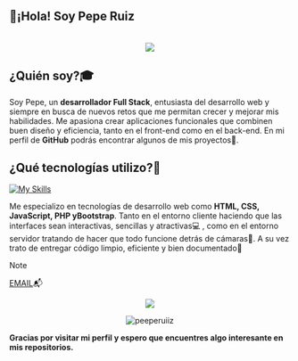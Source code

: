 ## 👋¡Hola! Soy Pepe Ruiz
<br>

<div align='center'>
  <img align='center' src='https://github-readme-stats.vercel.app/api?username=peeperuiiz&show_icons=true&theme=graywhite'>
</div>

## ¿Quién soy?🎓
<p>Soy Pepe, un <strong>desarrollador Full Stack</strong>, entusiasta del desarrollo web y siempre en busca de nuevos retos que me permitan crecer y mejorar mis habilidades. Me apasiona crear aplicaciones funcionales que combinen buen diseño y eficiencia, tanto en el front-end como en el back-end. En mi perfil de <strong>GitHub</strong> podrás encontrar algunos de mis proyectos🚧.</p>

## ¿Qué tecnologías utilizo?📡
[![My Skills](https://skillicons.dev/icons?i=js,html,css,bootstrap,java,php,mysql,ps,git)](https://skillicons.dev)
<p>Me especializo en tecnologías de desarrollo web como <strong>HTML, CSS, JavaScript, PHP yBootstrap</strong>. Tanto en el entorno cliente haciendo que las interfaces sean interactivas, sencillas y atractivas💻 , como en el entorno servidor tratando de hacer que todo funcione detrás de cámaras💾. A su vez trato de entregar código limpio, eficiente y bien documentado📝</p>

> [!NOTE]
> <a href="peperuirom@gmail.com">EMAIL</a>📬

<p align='center'>
<img src="https://github-readme-stats.anuraghazra1.vercel.app/api/top-langs/?username=peeperuiiz&theme=light&hide_border=true&no-bg=true&no-frame=true&langs_count=10">
</p>

<p align='center'>
<img src="https://github-profile-trophy.vercel.app/?username=peeperuiiz&layout=compact&theme=light&column=4&margin-w=15&margin-h=15" alt="peeperuiiz" />
</p>

<p><strong>Gracias por visitar mi perfil y espero que encuentres algo interesante en mis repositorios.</strong></p>
